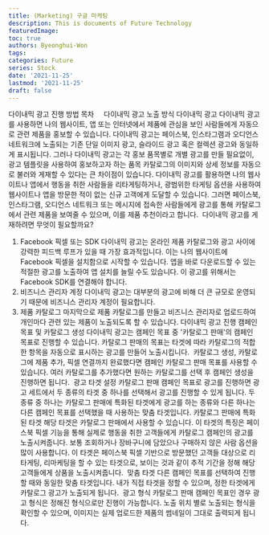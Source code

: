 ```yaml
---
title: (Marketing) 구글 마케팅
description: This is documents of Future Technology
featuredImage: 
toc: true
authors: Byeonghui-Won
tags:
categories: Future
series: Stock
date: '2021-11-25'
lastmod: '2021-11-25'
draft: false
---
```


다이내믹 광고 진행 방법
목차
​​
​​
​ 
​​
다이내믹 광고 노출 방식
다이내믹 광고
다이내믹 광고를 사용하면 나의 웹사이트, 앱 또는 인터넷에서 제품에 관심을 보인 사람들에게 자동으로 관련 제품을 홍보할 수 있습니다. 
다이내믹 광고는 페이스북, 인스타그램과 오디언스 네트워크에 노출되는 기존 단일 이미지 광고, 슬라이드 광고 혹은 컬렉션 광고와 동일하게 표시됩니다. 그러나 다이내믹 광고는 각 홍보 품목별로 개별 광고를 만들 필요없이, 광고 템플릿을 사용하여 홍보하고자 하는 품목 카탈로그의 이미지와 상세 정보를 자동으로 불러와 게재할 수 있다는 큰 차이점이 있습니다.
다이내믹 광고를 활용하면 나의 웹사이트나 앱에서 행동을 취한 사람들을 리타게팅하거나, 광범위한 타게팅 옵션을 사용하여 웹사이트나 앱을 방문한 적이 없는 신규 고객에게 도달할 수 있습니다. 그러면 페이스북, 인스타그램, 오디언스 네트워크 또는 메시지에 접속한 사람들에게 광고를 통해 카탈로그에서 관련 제품을 보여줄 수 있으며, 이를 제품 추천이라고 합니다.
​
다이내믹 광고를 게재하려면 무엇이 필요할까요?
1. Facebook 픽셀 또는 SDK
다이내믹 광고는 온라인 제품 카탈로그와 광고 사이에 강력한 피드백 루프가 있을 때 가장 효과적입니다. 이는 나의 웹사이트에 Facebook 픽셀을 설치함으로 시작할 수 있습니다. 앱을 바로 다운로드할 수 있는 적절한 광고를 노출하여 앱 설치를 늘릴 수도 있습니다. 이 광고를 위해서는 Facebook SDK를 연결해야 합니다.
2. 비즈니스 관리자 계정
다이내믹 광고는 대부분의 광고에 비해 더 큰 규모로 운영되기 때문에 비즈니스 관리자 계정이 필요합니다.
3. 제품 카탈로그
마지막으로 제품 카탈로그를 만들고 비즈니스 관리자로 업로드하여 개인마다 관련 있는 제품이 노출되도록 할 수 있습니다. 
​
다이내믹 광고 진행
캠페인 목표 및 카탈로그 생성
다이내믹 광고는 캠페인 목표 중 '카탈로그 판매'의 캠페인 목표로 진행할 수 있습니다. 카탈로그 판매의 목표는 타겟에 따라 카탈로그의 적합한 항목을 자동으로 표시하는 광고를 만들어 노출시킵니다.
​​
카탈로그 생성, 카탈로그에 제품 추가, 픽셀 연결까지 완료했다면 캠페인 카탈로그 판매 목표를 사용할 수 있습니다. 여러 카탈로그를 추가했다면 원하는 카탈로그를 선택 후 캠페인 생성을 진행하면 됩니다.
​
광고 타겟 설정
카탈로그 판매 캠페인 목표로 광고를 진행하면 광고 세트에서 두 종류의 타겟 중 하나를 선택해서 광고를 진행할 수 있게 됩니다. 두 종류 중 하나는 카탈로그 판매에 특화된 타겟에게 광고를 하는 종류와 다른 하나는 다른 캠페인 목표를 선택했을 때 사용하는 맞춤 타겟입니다.
​
카탈로그 판매에 특화된 타겟
해당 타겟은 카탈로그 판매에서 사용할 수 있습니다. 이 타겟의 특징은 페이스북 픽셀 기능을 통해 실제로 행동을 취한 고객들에게 카탈로그 캠페인의 광고를 노출시켜줍니다. 보통 조회하거나 장바구니에 담았으나 구매하지 않은 사람 옵션을 많이 사용합니다.
이 타겟은 페이스북 픽셀 기반으로 방문했던 고객들 대상으로 리타게팅, 리마케팅을 할 수 있는 타겟으로, 보이는 것과 같이 추적 기간을 정해 해당 고객들에게 상품을 노출시켜줍니다.
​
맞춤 타겟
다른 캠페인 목표를 선택하여 진행할 때와 동일한 맞춤 타겟입니다. 내가 직접 타겟을 정할 수 있으며, 정한 타겟에게 카탈로그 광고가 노출되게 됩니다.
​
광고 형식
카탈로그 판매 캠페인 목표인 경우 광고 형식은 정해진 형식으로만 진행이 가능합니다. 노출 위치 별로 노출되는 형식을 확인할 수 있으며, 이미지는 실제 업로드한 제품의 썸네일이 그대로 출력되게 됩니다.
​
​
